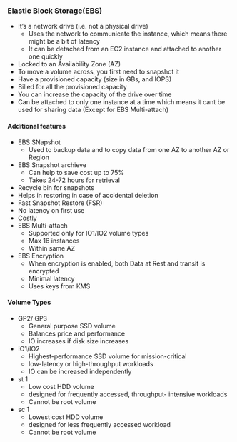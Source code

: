 ### Elastic Block Storage(EBS)
 - It’s a network drive (i.e. not a physical drive)
   - Uses the network to communicate the instance, which means there might be a bit of latency
   - It can be detached from an EC2 instance and attached to another one quickly
- Locked to an Availability Zone (AZ)
- To move a volume across, you first need to snapshot it
- Have a provisioned capacity (size in GBs, and IOPS)
- Billed for all the provisioned capacity
- You can increase the capacity of the drive over time
- Can be attached to only one instance at a time which means it cant be used for sharing data (Except for EBS Multi-attach)


#### Additional features
- EBS SNapshot
  - Used to backup data and to copy data from one AZ to another AZ or Region
- EBS Snapshot archieve
  - Can help to save cost up to 75%
  - Takes 24-72 hours for retrieval
-  Recycle bin for snapshots
  - Helps in restoring in case of accidental deletion
-  Fast Snapshot Restore (FSR)
  - No latency on first use
  - Costly    
- EBS Multi-attach
  - Supported only for IO1/IO2 volume types
  - Max 16 instances
  - Within same AZ
- EBS Encryption
  - When encryption is enabled, both Data at Rest and transit is encrypted
  - Minimal latency
  - Uses keys from KMS  

#### Volume Types
- GP2/ GP3 
  - General purpose SSD volume  
  - Balances price and performance 
  - IO increases if disk size increases
- IO1/IO2
  - Highest-performance SSD volume for mission-critical 
  - low-latency or high-throughput workloads
  - IO can be increased independently
- st 1
  - Low cost HDD volume
  -  designed for frequently accessed, throughput- intensive workloads
  -  Cannot be root volume
- sc 1
  - Lowest cost HDD volume
  - designed for less frequently accessed workload
  - Cannot be root volume
